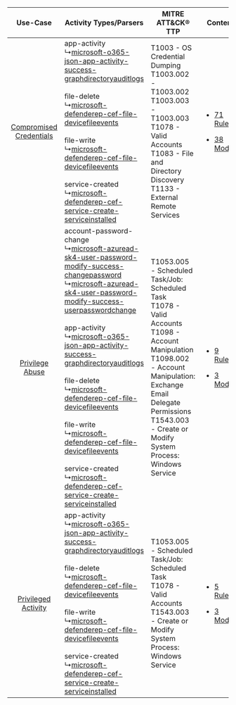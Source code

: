 |    Use-Case    | Activity Types/Parsers    | MITRE ATT&CK® TTP    | Content    |
|:----:| ---- | ---- | ---- |
| [Compromised Credentials](../../../UseCases/uc_compromised_credentials.md) |  app-activity<br> ↳[microsoft-o365-json-app-activity-success-graphdirectoryauditlogs](Ps/pC_microsofto365jsonappactivitysuccessgraphdirectoryauditlogs.md)<br><br> file-delete<br> ↳[microsoft-defenderep-cef-file-devicefileevents](Ps/pC_microsoftdefenderepceffiledevicefileevents.md)<br><br> file-write<br> ↳[microsoft-defenderep-cef-file-devicefileevents](Ps/pC_microsoftdefenderepceffiledevicefileevents.md)<br><br> service-created<br> ↳[microsoft-defenderep-cef-service-create-serviceinstalled](Ps/pC_microsoftdefenderepcefservicecreateserviceinstalled.md)<br>    | T1003 - OS Credential Dumping<br>T1003.002 - T1003.002<br>T1003.003 - T1003.003<br>T1078 - Valid Accounts<br>T1083 - File and Directory Discovery<br>T1133 - External Remote Services<br>    | [<ul><li>71 Rules</li></ul><ul><li>38 Models</li></ul>](RM/r_m_microsoft_microsoft_Compromised_Credentials.md) |
|         [Privilege Abuse](../../../UseCases/uc_privilege_abuse.md)         |  account-password-change<br> ↳[microsoft-azuread-sk4-user-password-modify-success-changepassword](Ps/pC_microsoftazureadsk4userpasswordmodifysuccesschangepassword.md)<br> ↳[microsoft-azuread-sk4-user-password-modify-success-userpasswordchange](Ps/pC_microsoftazureadsk4userpasswordmodifysuccessuserpasswordchange.md)<br><br> app-activity<br> ↳[microsoft-o365-json-app-activity-success-graphdirectoryauditlogs](Ps/pC_microsofto365jsonappactivitysuccessgraphdirectoryauditlogs.md)<br><br> file-delete<br> ↳[microsoft-defenderep-cef-file-devicefileevents](Ps/pC_microsoftdefenderepceffiledevicefileevents.md)<br><br> file-write<br> ↳[microsoft-defenderep-cef-file-devicefileevents](Ps/pC_microsoftdefenderepceffiledevicefileevents.md)<br><br> service-created<br> ↳[microsoft-defenderep-cef-service-create-serviceinstalled](Ps/pC_microsoftdefenderepcefservicecreateserviceinstalled.md)<br> | T1053.005 - Scheduled Task/Job: Scheduled Task<br>T1078 - Valid Accounts<br>T1098 - Account Manipulation<br>T1098.002 - Account Manipulation: Exchange Email Delegate Permissions<br>T1543.003 - Create or Modify System Process: Windows Service<br> | [<ul><li>9 Rules</li></ul><ul><li>3 Models</li></ul>](RM/r_m_microsoft_microsoft_Privilege_Abuse.md)    |
|     [Privileged Activity](../../../UseCases/uc_privileged_activity.md)     |  app-activity<br> ↳[microsoft-o365-json-app-activity-success-graphdirectoryauditlogs](Ps/pC_microsofto365jsonappactivitysuccessgraphdirectoryauditlogs.md)<br><br> file-delete<br> ↳[microsoft-defenderep-cef-file-devicefileevents](Ps/pC_microsoftdefenderepceffiledevicefileevents.md)<br><br> file-write<br> ↳[microsoft-defenderep-cef-file-devicefileevents](Ps/pC_microsoftdefenderepceffiledevicefileevents.md)<br><br> service-created<br> ↳[microsoft-defenderep-cef-service-create-serviceinstalled](Ps/pC_microsoftdefenderepcefservicecreateserviceinstalled.md)<br>    | T1053.005 - Scheduled Task/Job: Scheduled Task<br>T1078 - Valid Accounts<br>T1543.003 - Create or Modify System Process: Windows Service<br>    | [<ul><li>5 Rules</li></ul><ul><li>3 Models</li></ul>](RM/r_m_microsoft_microsoft_Privileged_Activity.md)       |